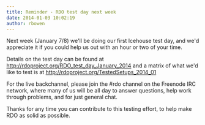 ```yaml
---
title: Reminder - RDO test day next week
date: 2014-01-03 10:02:19
author: rbowen
---
```


Next week (January 7/8) we'll be doing our first Icehouse test day, and we'd appreciate it if you could help us out with an hour or two of your time.

Details on the test day can be found at http://rdoproject.org/RDO_test_day_January_2014 and a matrix of what we'd like to test is at http://rdoproject.org/TestedSetups_2014_01

For the live backchannel, please join the #rdo channel on the Freenode IRC network, where many of us will be all day to answer questions, help work through problems, and for just general chat.

Thanks for any time you can contribute to this testing effort, to help make RDO as solid as possible.
